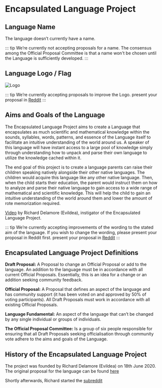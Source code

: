 # Encapsulated Language Project

## Language Name

The language doesn’t currently have a name.

::: tip We’re currently not accepting proposals for a name.
The consensus among the Official Proposal Committee is that a name won't be chosen until the Language is sufficiently developed.
:::

## Language Logo / Flag

![Logo](/elp-documentation/img/logo.png)

::: tip We’re currently accepting proposals to improve the Logo.
present your proposal in [Reddit](https://www.reddit.com/r/EncapsulatedLanguage/new/)
:::

## Aims and Goals of the Language

The Encapsulated Language Project aims to create a Language that encapsulates as much scientific and mathematical knowledge within the sounds, syllables, words, patterns, and essence of the Language itself to facilitate an intuitive understanding of the world around us. A speaker of this language will have instant access to a large pool of knowledge simply through understanding how to unpack and parse their own language to utilize the knowledge cached within it.

The end goal of this project is to create a language parents can raise their children speaking natively alongside their other native languages. The children would acquire this language like any other native language. Then, when the child starts their education, the parent would instruct them on how to analyze and parse their native language to gain access to a wide range of mathematical and scientific knowledge. This will help the child to gain an intuitive understanding of the world around them and lower the amount of rote memorization required.

[Video](https://youtu.be/0VCLTq6epQQ) by Richard Delamore (Evildea), instigator of the Encapsulated Language Project.

::: tip We’re currently accepting improvements of the wording to the stated aim of the language. If you wish to change the wording, please present your proposal in Reddit first.
present your proposal in [Reddit](https://www.reddit.com/r/EncapsulatedLanguage/new/)
:::

## Encapsulated Language Project Definitions

**Draft Proposal:** A Proposal to change an Official Proposal or add to the language. An addition to the language must be in accordance with all current Official Proposals. Essentially, this is an idea for a change or an addition seeking community feedback.

**Official Proposal:** A Proposal that defines an aspect of the language and has community support (it has been voted on and approved by 50% of voting participants). All Draft Proposals must work in accordance with all existing Official Proposals.

**Language Fundamental:** An aspect of the language that can’t be changed by any single individual or groups of individuals.

**The Official Proposal Committee:** Is a group of six people responsible for ensuring that all Draft Proposals seeking officialisation through community vote adhere to the aims and goals of the Language.

## History of the Encapsulated Language Project

The project was founded by Richard Delamore (Evildea) on 18th June 2020. The original proposal for the language can be found [here](https://www.youtube.com/watch?v=0VCLTq6epQQ)

Shortly afterwards, Richard started the [subreddit](https://www.reddit.com/r/EncapsulatedLanguage/)

